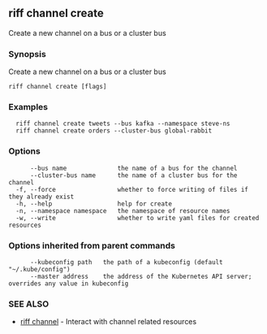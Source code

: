 ## riff channel create

Create a new channel on a bus or a cluster bus

### Synopsis

Create a new channel on a bus or a cluster bus

```
riff channel create [flags]
```

### Examples

```
  riff channel create tweets --bus kafka --namespace steve-ns
  riff channel create orders --cluster-bus global-rabbit
```

### Options

```
      --bus name              the name of a bus for the channel
      --cluster-bus name      the name of a cluster bus for the channel
  -f, --force                 whether to force writing of files if they already exist
  -h, --help                  help for create
  -n, --namespace namespace   the namespace of resource names
  -w, --write                 whether to write yaml files for created resources
```

### Options inherited from parent commands

```
      --kubeconfig path   the path of a kubeconfig (default "~/.kube/config")
      --master address    the address of the Kubernetes API server; overrides any value in kubeconfig
```

### SEE ALSO

* [riff channel](riff_channel.md)	 - Interact with channel related resources

